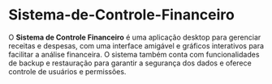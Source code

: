 # Sistema-de-Controle-Financeiro
O **Sistema de Controle Financeiro** é uma aplicação desktop para gerenciar receitas e despesas, com uma interface amigável e gráficos interativos para facilitar a análise financeira. O sistema também conta com funcionalidades de backup e restauração para garantir a segurança dos dados e oferece controle de usuários e permissões.
